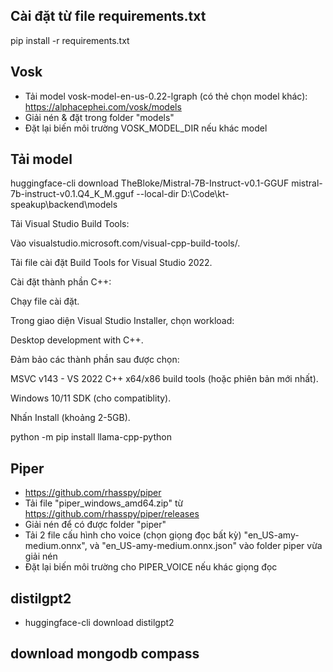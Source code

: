 ## Cài đặt từ file requirements.txt

pip install -r requirements.txt

## Vosk

-   Tải model vosk-model-en-us-0.22-lgraph (có thẻ chọn model khác): https://alphacephei.com/vosk/models
-   Giải nén & đặt trong folder "models"
-   Đặt lại biến môi trường VOSK_MODEL_DIR nếu khác model

## Tải model

huggingface-cli download TheBloke/Mistral-7B-Instruct-v0.1-GGUF mistral-7b-instruct-v0.1.Q4_K_M.gguf --local-dir D:\Code\kt-speakup\backend\models

Tải Visual Studio Build Tools:

Vào visualstudio.microsoft.com/visual-cpp-build-tools/.

Tải file cài đặt Build Tools for Visual Studio 2022.

Cài đặt thành phần C++:

Chạy file cài đặt.

Trong giao diện Visual Studio Installer, chọn workload:

Desktop development with C++.

Đảm bảo các thành phần sau được chọn:

MSVC v143 - VS 2022 C++ x64/x86 build tools (hoặc phiên bản mới nhất).

Windows 10/11 SDK (cho compatiblity).

Nhấn Install (khoảng 2-5GB).

python -m pip install llama-cpp-python

## Piper

-   https://github.com/rhasspy/piper
-   Tải file "piper_windows_amd64.zip" từ https://github.com/rhasspy/piper/releases
-   Giải nén để có được folder "piper"
-   Tải 2 file cấu hình cho voice (chọn giọng đọc bất kỳ) "en_US-amy-medium.onnx", và "en_US-amy-medium.onnx.json" vào folder piper vừa giải nén
-   Đặt lại biến môi trường cho PIPER_VOICE nếu khác giọng đọc

## distilgpt2

-   huggingface-cli download distilgpt2

## download mongodb compass
